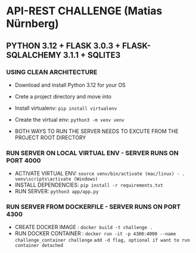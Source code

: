 # API-REST CHALLENGE (Matias Nürnberg)
## PYTHON 3.12 + FLASK 3.0.3 + FLASK-SQLALCHEMY 3.1.1 + SQLITE3
### USING CLEAN ARCHITECTURE

- Download and install Python 3.12 for your OS
- Crete a project directory and move into
- Install virtualenv: `pip install virtualenv`
- Create the virtual env: `python3 -m venv venv`



- BOTH WAYS TO RUN THE SERVER NEEDS TO EXCUTE FROM THE PROJECT ROOT DIRECTORY

### RUN SERVER ON LOCAL VIRTUAL ENV - SERVER RUNS ON PORT 4000

- ACTIVATE VIRTUAL ENV: `source venv/bin/activate (mac/linux) - . venv\scripts\activate (Windows)`
- INSTALL DEPENDENCIES: `pip install -r requirements.txt`
- RUN SERVER: `python3 app/app.py`
 

### RUN SERVER FROM DOCKERFILE - SERVER RUNS ON PORT 4300

- CREATE DOCKER IMAGE : `docker build -t challenge .`
- RUN DOCKER CONTAINER : `docker run -it -p 4300:4000 --name challenge_container challenge`
 `add -d flag, optional if want to run container detached`
